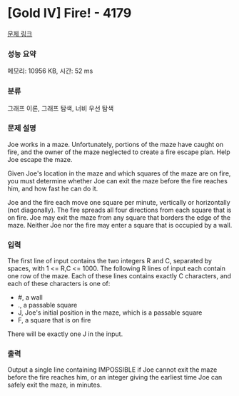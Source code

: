 # [Gold IV] Fire! - 4179 

[문제 링크](https://www.acmicpc.net/problem/4179) 

### 성능 요약

메모리: 10956 KB, 시간: 52 ms

### 분류

그래프 이론, 그래프 탐색, 너비 우선 탐색

### 문제 설명

<p>Joe works in a maze. Unfortunately, portions of the maze have caught on fire, and the owner of the maze neglected to create a fire escape plan. Help Joe escape the maze.</p>

<p>Given Joe's location in the maze and which squares of the maze are on fire, you must determine whether Joe can exit the maze before the fire reaches him, and how fast he can do it.</p>

<p>Joe and the fire each move one square per minute, vertically or horizontally (not diagonally). The fire spreads all four directions from each square that is on fire. Joe may exit the maze from any square that borders the edge of the maze. Neither Joe nor the fire may enter a square that is occupied by a wall.</p>

### 입력 

 <p>The first line of input contains the two integers R and C, separated by spaces, with 1 <= R,C <= 1000. The following R lines of input each contain one row of the maze. Each of these lines contains exactly C characters, and each of these characters is one of:</p>

<ul>
	<li>#, a wall</li>
	<li>., a passable square</li>
	<li>J, Joe's initial position in the maze, which is a passable square</li>
	<li>F, a square that is on fire</li>
</ul>

<p>There will be exactly one J in the input.</p>

### 출력 

 <p>Output a single line containing IMPOSSIBLE if Joe cannot exit the maze before the fire reaches him, or an integer giving the earliest time Joe can safely exit the maze, in minutes.</p>

